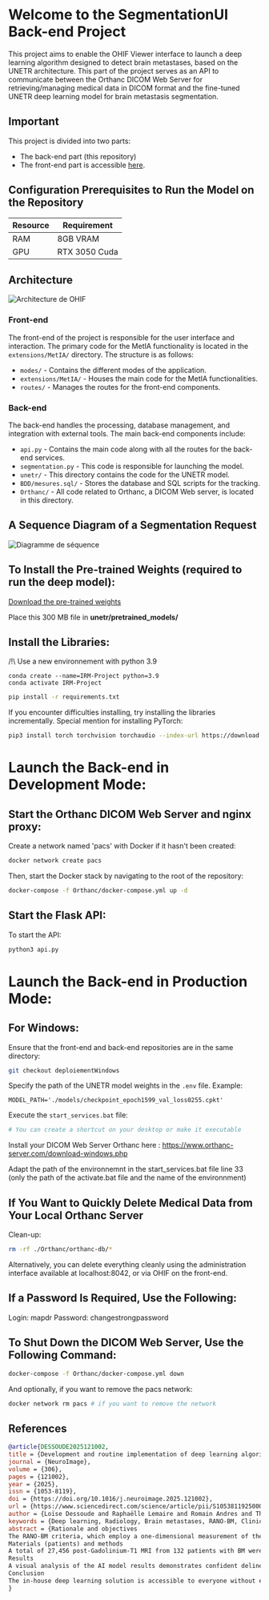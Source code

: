 # Welcome to the SegmentationUI Back-end Project

This project aims to enable the OHIF Viewer interface to launch a deep learning algorithm designed to detect brain metastases, based on the UNETR architecture. This part of the project serves as an API to communicate between the Orthanc DICOM Web Server for retrieving/managing medical data in DICOM format and the fine-tuned UNETR deep learning model for brain metastasis segmentation.

## Important

This project is divided into two parts:
- The back-end part (this repository)
- The front-end part is accessible [here](https://github.com/VendenIX/BrainMetaSegmentatorUI-Front).

## Configuration Prerequisites to Run the Model on the Repository

| Resource               | Requirement                                             |
|------------------------|----------------------------------------------------------|
| RAM                    | 8GB VRAM                                                 |
| GPU                    | RTX 3050 Cuda                                            |

## Architecture 

![Architecture de OHIF](images_readme/architecture.drawio.png)

### Front-end

The front-end of the project is responsible for the user interface and interaction. The primary code for the MetIA functionality is located in the `extensions/MetIA/` directory. The structure is as follows:

- `modes/` - Contains the different modes of the application.
- `extensions/MetIA/` - Houses the main code for the MetIA functionalities.
- `routes/` - Manages the routes for the front-end components.

### Back-end

The back-end handles the processing, database management, and integration with external tools. The main back-end components include:

- `api.py` - Contains the main code along with all the routes for the back-end services.
- `segmentation.py` - This code is responsible for launching the model.
- `unetr/` - This directory contains the code for the UNETR model.
- `BDD/mesures.sql/` - Stores the database and SQL scripts for the tracking.
- `Orthanc/` - All code related to Orthanc, a DICOM Web server, is located in this directory.

## A Sequence Diagram of a Segmentation Request

![Diagramme de séquence](images_readme/sequence_diagram.png)

## To Install the Pre-trained Weights (required to run the deep model):

[Download the pre-trained weights](https://drive.google.com/file/d/1kR5QuRAuooYcTNLMnMj80Z9IgSs8jtLO/view)

Place this 300 MB file in **unetr/pretrained_models/**

## Install the Libraries:
/!\ Use a new environnement with python 3.9
```
conda create --name=IRM-Project python=3.9
conda activate IRM-Project
```

```bash
pip install -r requirements.txt
```
If you encounter difficulties installing, try installing the libraries incrementally. Special mention for installing PyTorch:
```bash
pip3 install torch torchvision torchaudio --index-url https://download.pytorch.org/whl/cu111
```

# Launch the Back-end in Development Mode:
## Start the Orthanc DICOM Web Server and nginx proxy:

Create a network named 'pacs' with Docker if it hasn't been created:
```bash
docker network create pacs
```

Then, start the Docker stack by navigating to the root of the repository:
```bash
docker-compose -f Orthanc/docker-compose.yml up -d
```

## Start the Flask API:
To start the API:
```bash
python3 api.py
```

# Launch the Back-end in Production Mode:
## For Windows:
Ensure that the front-end and back-end repositories are in the same directory:
```bash
git checkout deploiementWindows
```

Specify the path of the UNETR model weights in the `.env` file.
Example:
```env
MODEL_PATH='./models/checkpoint_epoch1599_val_loss0255.cpkt'
```

Execute the `start_services.bat` file:
```bash
# You can create a shortcut on your desktop or make it executable
```

Install your DICOM Web Server Orthanc here : https://www.orthanc-server.com/download-windows.php 

Adapt the path of the environnemnt in the start_services.bat file line 33 (only the path of the activate.bat file and the name of the environnment)

## If You Want to Quickly Delete Medical Data from Your Local Orthanc Server
Clean-up:
```bash
rm -rf ./Orthanc/orthanc-db/*
```

Alternatively, you can delete everything cleanly using the administration interface available at localhost:8042, or via OHIF on the front-end.

## If a Password Is Required, Use the Following:
Login: mapdr
Password: changestrongpassword

## To Shut Down the DICOM Web Server, Use the Following Command:
```bash
docker-compose -f Orthanc/docker-compose.yml down
```

And optionally, if you want to remove the pacs network:
```bash
docker network rm pacs # if you want to remove the network
```


## References

```bibtex
@article{DESSOUDE2025121002,
title = {Development and routine implementation of deep learning algorithm for automatic brain metastases segmentation on MRI for RANO-BM criteria follow-up},
journal = {NeuroImage},
volume = {306},
pages = {121002},
year = {2025},
issn = {1053-8119},
doi = {https://doi.org/10.1016/j.neuroimage.2025.121002},
url = {https://www.sciencedirect.com/science/article/pii/S1053811925000023},
author = {Loïse Dessoude and Raphaëlle Lemaire and Romain Andres and Thomas Leleu and Alexandre G. Leclercq and Alexis Desmonts and Typhaine Corroller and Amirath Fara Orou-Guidou and Luca Laduree and Loic Le Henaff and Joëlle Lacroix and Alexis Lechervy and Dinu Stefan and Aurélien Corroyer-Dulmont},
keywords = {Deep learning, Radiology, Brain metastases, RANO-BM, Clinical routine},
abstract = {Rationale and objectives
The RANO-BM criteria, which employ a one-dimensional measurement of the largest diameter, are imperfect due to the fact that the lesion volume is neither isotropic nor homogeneous. Furthermore, this approach is inherently time-consuming. Consequently, in clinical practice, monitoring patients in clinical trials in compliance with the RANO-BM criteria is rarely achieved. The objective of this study was to develop and validate an AI solution capable of delineating brain metastases (BM) on MRI to easily obtain, using an in-house solution, RANO-BM criteria as well as BM volume in a routine clinical setting.
Materials (patients) and methods
A total of 27,456 post-Gadolinium-T1 MRI from 132 patients with BM were employed in this study. A deep learning (DL) model was constructed using the PyTorch and PyTorch Lightning frameworks, and the UNETR transfer learning method was employed to segment BM from MRI.
Results
A visual analysis of the AI model results demonstrates confident delineation of the BM lesions. The model shows 100 % accuracy in predicting RANO-BM criteria in comparison to that of an expert medical doctor. There was a high degree of overlap between the AI and the doctor's segmentation, with a mean DICE score of 0.77. The diameter and volume of the BM lesions were found to be concordant between the AI and the reference segmentation. The user interface developed in this study can readily provide RANO-BM criteria following AI BM segmentation.
Conclusion
The in-house deep learning solution is accessible to everyone without expertise in AI and offers effective BM segmentation and substantial time savings.}
}
```
